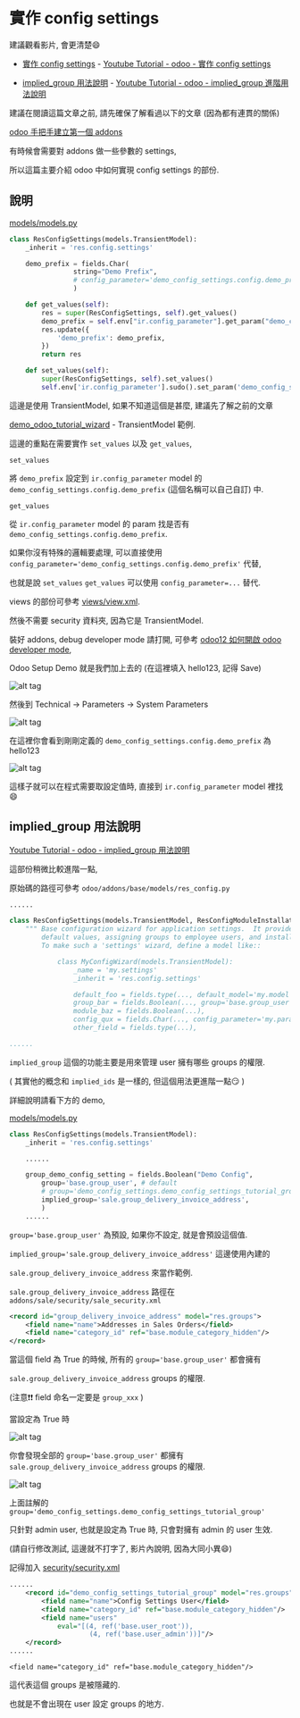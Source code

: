 # 實作 config settings

建議觀看影片, 會更清楚:smile:

* [實作 config settings](https://github.com/twtrubiks/odoo-demo-addons-tutorial/tree/master/demo_config_settings#%E8%AA%AA%E6%98%8E) - [Youtube Tutorial - odoo - 實作 config settings](https://youtu.be/5k_TYBNs_uc)

* [implied_group 用法說明](https://github.com/twtrubiks/odoo-demo-addons-tutorial/tree/master/demo_config_settings#implied_group-%E7%94%A8%E6%B3%95%E8%AA%AA%E6%98%8E) - [Youtube Tutorial - odoo - implied_group 進階用法說明](https://youtu.be/FCmRNUSkh10)

建議在閱讀這篇文章之前, 請先確保了解看過以下的文章 (因為都有連貫的關係)

[odoo 手把手建立第一個 addons](https://github.com/twtrubiks/odoo-demo-addons-tutorial/tree/master/demo_odoo_tutorial)

有時候會需要對 addons 做一些參數的 settings,

所以這篇主要介紹 odoo 中如何實現 config settings 的部份.

## 說明

[models/models.py](https://github.com/twtrubiks/odoo-demo-addons-tutorial/tree/master/demo_config_settings/models/models.py)

```python
class ResConfigSettings(models.TransientModel):
    _inherit = 'res.config.settings'

    demo_prefix = fields.Char(
                string="Demo Prefix",
                # config_parameter='demo_config_settings.config.demo_prefix',
                )

    def get_values(self):
        res = super(ResConfigSettings, self).get_values()
        demo_prefix = self.env["ir.config_parameter"].get_param("demo_config_settings.config.demo_prefix", False)
        res.update({
            'demo_prefix': demo_prefix,
        })
        return res

    def set_values(self):
        super(ResConfigSettings, self).set_values()
        self.env['ir.config_parameter'].sudo().set_param('demo_config_settings.config.demo_prefix', self.demo_prefix)
```

這邊是使用 TransientModel, 如果不知道這個是甚麼, 建議先了解之前的文章

[demo_odoo_tutorial_wizard](https://github.com/twtrubiks/odoo-demo-addons-tutorial/tree/master/demo_odoo_tutorial_wizard) - TransientModel 範例.

這邊的重點在需要實作 `set_values` 以及 `get_values`,

`set_values`

將 `demo_prefix` 設定到 `ir.config_parameter` model 的 `demo_config_settings.config.demo_prefix` (這個名稱可以自己自訂) 中.

`get_values`

從 `ir.config_parameter` model 的 param 找是否有 `demo_config_settings.config.demo_prefix`.

如果你沒有特殊的邏輯要處理, 可以直接使用 `config_parameter='demo_config_settings.config.demo_prefix'` 代替,

也就是說 `set_values` `get_values` 可以使用 `config_parameter=...` 替代.

views 的部份可參考 [views/view.xml](https://github.com/twtrubiks/odoo-demo-addons-tutorial/tree/master/demo_config_settings/views/view.xml).

然後不需要 security 資料夾, 因為它是 TransientModel.

裝好 addons, debug developer mode 請打開, 可參考 [odoo12 如何開啟 odoo developer mode](https://github.com/twtrubiks/odoo-docker-tutorial#odoo12-%E5%A6%82%E4%BD%95%E9%96%8B%E5%95%9F-odoo-developer-mode),

Odoo Setup Demo 就是我們加上去的 (在這裡填入 hello123, 記得 Save)

![alt tag](https://i.imgur.com/b6HFz7O.png)

然後到 Technical -> Parameters -> System Parameters

![alt tag](https://i.imgur.com/jNHjHhX.png)

在這裡你會看到剛剛定義的 `demo_config_settings.config.demo_prefix` 為 hello123

![alt tag](https://i.imgur.com/QbJYLGo.png)

這樣子就可以在程式需要取設定值時, 直接到 `ir.config_parameter` model 裡找:smile:

## implied_group 用法說明

[Youtube Tutorial - odoo - implied_group 用法說明](https://youtu.be/FCmRNUSkh10)

這部份稍微比較進階一點,

原始碼的路徑可參考 `odoo/addons/base/models/res_config.py`

```python
......

class ResConfigSettings(models.TransientModel, ResConfigModuleInstallationMixin):
    """ Base configuration wizard for application settings.  It provides support for setting
        default values, assigning groups to employee users, and installing modules.
        To make such a 'settings' wizard, define a model like::

            class MyConfigWizard(models.TransientModel):
                _name = 'my.settings'
                _inherit = 'res.config.settings'

                default_foo = fields.type(..., default_model='my.model'),
                group_bar = fields.Boolean(..., group='base.group_user', implied_group='my.group'),
                module_baz = fields.Boolean(...),
                config_qux = fields.Char(..., config_parameter='my.parameter')
                other_field = fields.type(...),

......

```

`implied_group` 這個的功能主要是用來管理 user 擁有哪些 groups 的權限.

( 其實他的概念和 `implied_ids` 是一樣的, 但這個用法更進階一點:smirk: )

詳細說明請看下方的 demo,

[models/models.py](https://github.com/twtrubiks/odoo-demo-addons-tutorial/tree/master/demo_config_settings/models/models.py)

```python
class ResConfigSettings(models.TransientModel):
    _inherit = 'res.config.settings'

    ......

    group_demo_config_setting = fields.Boolean("Demo Config",
        group='base.group_user', # default
        # group='demo_config_settings.demo_config_settings_tutorial_group',
        implied_group='sale.group_delivery_invoice_address',
        )
    ......
```

`group='base.group_user'` 為預設, 如果你不設定, 就是會預設這個值.

`implied_group='sale.group_delivery_invoice_address'` 這邊使用內建的

`sale.group_delivery_invoice_address` 來當作範例.

`sale.group_delivery_invoice_address` 路徑在 `addons/sale/security/sale_security.xml`

```xml
<record id="group_delivery_invoice_address" model="res.groups">
    <field name="name">Addresses in Sales Orders</field>
    <field name="category_id" ref="base.module_category_hidden"/>
</record>
```

當這個 field 為 True 的時候, 所有的 `group='base.group_user'` 都會擁有

`sale.group_delivery_invoice_address` groups 的權限.

(注意:exclamation::exclamation: field 命名一定要是 `group_xxx` )

當設定為 True 時

![alt tag](https://i.imgur.com/gmfqIju.png)

你會發現全部的 `group='base.group_user'` 都擁有 `sale.group_delivery_invoice_address` groups 的權限.

![alt tag](https://i.imgur.com/yGTegQ6.png)

上面註解的 `group='demo_config_settings.demo_config_settings_tutorial_group'`

只針對 admin user, 也就是設定為 True 時, 只會對擁有 admin 的 user 生效.

(請自行修改測試, 這邊就不打字了, 影片內說明, 因為大同小異:smile:)

記得加入 [security/security.xml](security/security.xml)

```xml
......
    <record id="demo_config_settings_tutorial_group" model="res.groups">
        <field name="name">Config Settings User</field>
        <field name="category_id" ref="base.module_category_hidden"/>
        <field name="users"
            eval="[(4, ref('base.user_root')),
                    (4, ref('base.user_admin'))]"/>
    </record>
......
```

`<field name="category_id" ref="base.module_category_hidden"/>`

這代表這個 groups 是被隱藏的.

也就是不會出現在 user 設定 groups 的地方.
